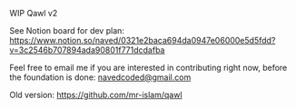 WIP Qawl v2

See Notion board for dev plan: https://www.notion.so/naved/0321e2baca694da0947e06000e5d5fdd?v=3c2546b707894ada90801f771dcdafba

Feel free to email me if you are interested in contributing right now, before the foundation is done: navedcoded@gmail.com

Old version: https://github.com/mr-islam/qawl

